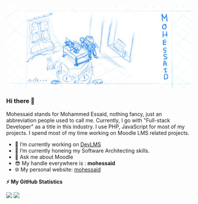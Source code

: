 ![Banner](https://github.com/mohessaid/mohessaid/blob/main/public/assets/cover.jpg)
### Hi there 👋

Mohessaid stands for Mohammed Essaid, nothing fancy, just an abbreviation people used to call me. Currently, I go with "Full-stack Developer" as a title in this industry. I use PHP, JavaScript for most of my projects. I spend most of my time working on Moodle LMS related projects.

- 🔭 I’m currently working on [DevLMS](https://devlms.com)
- 🌱 I’m currently honeing my Software Architecting skills.
- 💬 Ask me about Moodle
- 😎 My handle everywhere is : **mohessaid**
- 🌐 My personal website: [mohessaid](https://mohessaid.com)

<!-- GitHub stats -->
<b>⚡ My GitHub Statistics</b>

<p>
<!-- GitHub Stats -->
<img height="180em" src="https://github-readme-stats.vercel.app/api?username=mohessaid&show_icons=true&hide_border=true&count_private=true" />

<!-- Most Used Languages -->
<img height="180em" src="https://github-readme-stats.vercel.app/api/top-langs/?username=mohessaid&exclude_repo=KNN-Image-Classification&show_icons=true&hide_border=true&layout=compact&langs_count=8"/>
</p>

